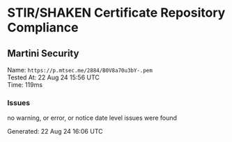 # STIR/SHAKEN Certificate Repository Compliance

## Martini Security

Name: `https://p.mtsec.me/2884/B0V8a70u3bY-.pem`\
Tested At: 22 Aug 24 15:56 UTC\
Time: 119ms

### Issues

no warning, or error, or notice date level issues were found

Generated: 22 Aug 24 16:06 UTC